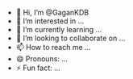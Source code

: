 - 👋 Hi, I’m @GaganKDB
- 👀 I’m interested in ...
- 🌱 I’m currently learning ...
- 💞️ I’m looking to collaborate on ...
- 📫 How to reach me ...
- 😄 Pronouns: ...
- ⚡ Fun fact: ...

<!---
GaganKDB/GaganKDB is a ✨ special ✨ repository because its `README.md` (this file) appears on your GitHub profile.
You can click the Preview link to take a look at your changes.
--->
